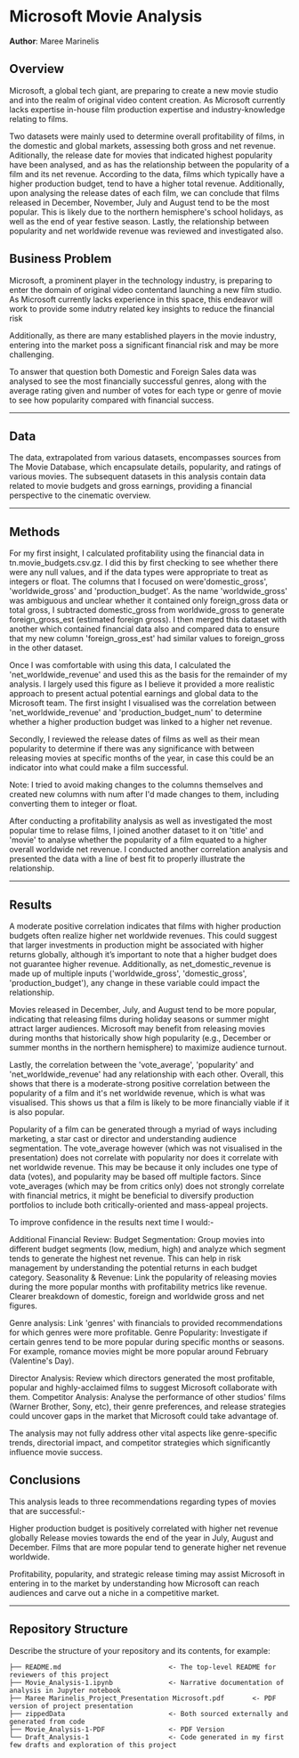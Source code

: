 # Microsoft Movie Analysis

**Author**: Maree Marinelis

## Overview

Microsoft, a global tech giant, are preparing to create a new movie studio and into the realm of original video content creation. As Microsoft currently lacks expertise in-house film production expertise and industry-knowledge relating to films.

Two datasets were mainly used to determine overall profitability of films, in the domestic and global markets, assessing both gross and net revenue. Aditionally, the release date for movies that indicated highest popularity have been analysed, and as has the relationship between the popularity of a film and its net revenue. According to the data, films which typically have a higher production budget, tend to have a higher total revenue. Additionally, upon analysing the release dates of each film, we can conclude that films released in December, November, July and August tend to be the most popular. This is likely due to the northern hemisphere's school holidays, as well as the end of year festive season. Lastly, the relationship between popularity and net worldwide revenue was reviewed and investigated also.

## Business Problem

Microsoft, a prominent player in the technology industry, is preparing to enter the domain of original video contentand launching a new film studio. As Microsoft currently lacks experience in this space, this endeavor will work to provide some indutry related key insights to reduce the financial risk

Additionally, as there are many established players in the movie industry, entering into the market poss a significant financial risk and may be more challenging.

To answer that question both Domestic and Foreign Sales data was analysed to see the most financially successful genres, along with the average rating given and number of votes for each type or genre of movie to see how popularity compared with financial success.

---

## Data

The data, extrapolated from various datasets, encompasses sources from The Movie Database, which encapsulate details, popularity, and ratings of various movies. The subsequent datasets in this analysis contain data related to movie budgets and gross earnings, providing a financial perspective to the cinematic overview.

---

## Methods

For my first insight, I calculated profitability using the financial data in tn.movie_budgets.csv.gz. I did this by first checking to see whether there were any null values, and if the data types were appropriate to treat as integers or float. The columns that I focused on were'domestic_gross', 'worldwide_gross' and 'production_budget'. As the name 'worldwide_gross' was ambiguous and unclear whether it contained only foreign_gross data or total gross, I subtracted domestic_gross from worldwide_gross to generate foreign_gross_est (estimated foreign gross). I then merged this dataset with another which contained financial data also and compared data to ensure that my new column 'foreign_gross_est' had similar values to foreign_gross in the other dataset.

Once I was comfortable with using this data, I calculated the 'net_worldwide_revenue' and used this as the basis for the remainder of my analysis. I largely used this figure as I believe it provided a more realistic approach to present actual potential earnings and global data to the Microsoft team. The first insight I visualised was the correlation between 'net_worldwide_revenue' and 'production_budget_num' to determine whether a higher production budget was linked to a higher net revenue.

Secondly, I reviewed the release dates of films as well as their mean popularity to determine if there was any significance with between releasing movies at specific months of the year, in case this could be an indicator into what could make a film successful.

Note: I tried to avoid making changes to the columns themselves and created new columns with num after I'd made changes to them, including converting them to integer or float.

After conducting a profitability analysis as well as investigated the most popular time to relase films, I joined another dataset to it on 'title' and 'movie' to analyse whether the popularity of a film equated to a higher overall worldwide net revenue. I conducted another correlation analysis and presented the data with a line of best fit to properly illustrate the relationship.

---

## Results

A moderate positive correlation indicates that films with higher production budgets often realize higher net worldwide revenues. This could suggest that larger investments in production might be associated with higher returns globally, although it’s important to note that a higher budget does not guarantee higher revenue. Additionally, as net_domestic_revenue is made up of multiple inputs ('worldwide_gross', 'domestic_gross', 'production_budget'), any change in these variable could impact the relationship.

Movies released in December, July, and August tend to be more popular, indicating that releasing films during holiday seasons or summer might attract larger audiences. Microsoft may benefit from releasing movies during months that historically show high popularity (e.g., December or summer months in the northern hemisphere) to maximize audience turnout.

Lastly, the correlation between the 'vote_average', 'popularity' and 'net_worldwide_revenue' had any relationship with each other. Overall, this shows that there is a moderate-strong positive correlation between the popularity of a film and it's net worldwide revenue, which is what was visualised. This shows us that a film is likely to be more financially viable if it is also popular.

Popularity of a film can be generated through a myriad of ways including marketing, a star cast or director and understanding audience segmentation. The vote_average however (which was not visualised in the presentation) does not correlate with popularity nor does it correlate with net worldwide revenue. This may be because it only includes one type of data (votes), and popularity may be based off multiple factors. Since vote_averages (which may be from critics only) does not strongly correlate with financial metrics, it might be beneficial to diversify production portfolios to include both critically-oriented and mass-appeal projects.

To improve confidence in the results next time I would:-

Additional Financial Review:
Budget Segmentation: Group movies into different budget segments (low, medium, high) and analyze which segment tends to generate the highest net revenue. This can help in risk management by understanding the potential returns in each budget category.
Seasonality & Revenue: Link the popularity of releasing movies during the more popular months with profitability metrics like revenue.
Clearer breakdown of domestic, foreign and worldwide gross and net figures.

Genre analysis: Link 'genres' with financials to provided recommendations for which genres were more profitable.
Genre Popularity: Investigate if certain genres tend to be more popular during specific months or seasons. For example, romance movies might be more popular around February (Valentine's Day).

Director Analysis: Review which directors generated the most profitable, popular and highly-acclaimed films to suggest Microsoft collaborate with them.
Competitor Analysis: Analyse the performance of other studios' films (Warner Brother, Sony, etc), their genre preferences, and release strategies could uncover gaps in the market that Microsoft could take advantage of.

The analysis may not fully address other vital aspects like genre-specific trends, directorial impact, and competitor strategies which significantly influence movie success.

## Conclusions

This analysis leads to three recommendations regarding types of movies that are successful:-

Higher production budget is positively correlated with higher net revenue globally
Release movies towards the end of the year in July, August and December.
Films that are more popular tend to generate higher net revenue worldwide.

Profitability, popularity, and strategic release timing may assist Microsoft in entering in to the market by understanding how Microsoft can reach audiences and carve out a niche in a competitive market.

---

## Repository Structure

Describe the structure of your repository and its contents, for example:

```
├── README.md                           <- The top-level README for reviewers of this project
├── Movie_Analysis-1.ipynb              <- Narrative documentation of analysis in Jupyter notebook
├── Maree Marinelis_Project_Presentation Microsoft.pdf       <- PDF version of project presentation
├── zippedData                          <- Both sourced externally and generated from code
├── Movie_Analysis-1-PDF                <- PDF Version
└── Draft_Analysis-1                    <- Code generated in my first few drafts and exploration of this project

```
